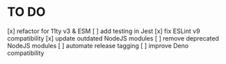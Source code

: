 # TO DO

[x] refactor for 11ty v3 & ESM
[ ] add testing in Jest
[x] fix ESLint v9 compatibility
[x] update outdated NodeJS modules
[ ] remove deprecated NodeJS modules
[ ] automate release tagging
[ ] improve Deno compatibility
